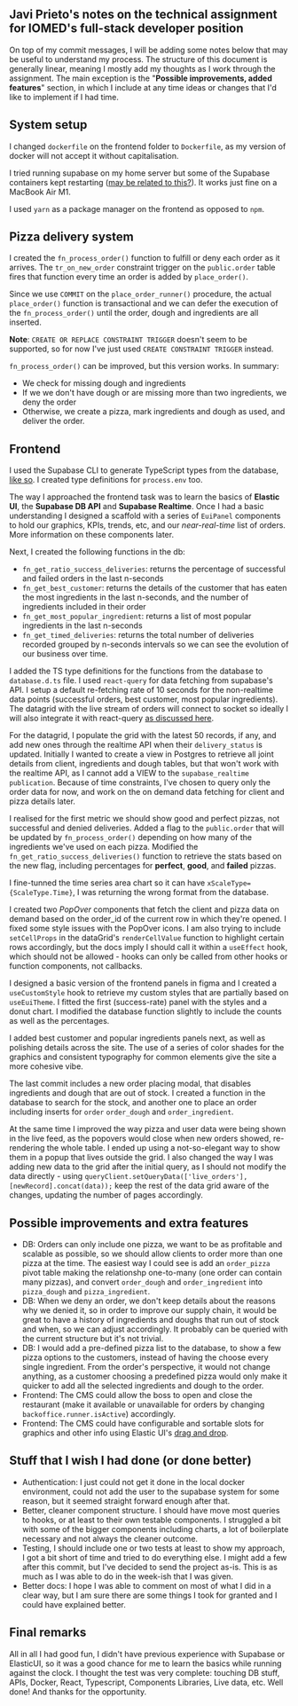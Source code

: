 ## Javi Prieto's notes on the technical assignment for IOMED's full-stack developer position

On top of my commit messages, I will be adding some notes below that may be useful to understand my process. The structure of this document is generally linear, meaning I mostly add my thoughts as I work through the assignment. The main exception is the "**Possible improvements, added features**" section, in which I include at any time ideas or changes that I'd like to implement if I had time.

## System setup

I changed `dockerfile` on the frontend folder to `Dockerfile`, as my version of docker will not accept it without capitalisation.

I tried running supabase on my home server but some of the Supabase containers kept restarting ([may be related to this?](https://github.com/supabase/cli/issues/33)). It works just fine on a MacBook Air M1.

I used `yarn` as a package manager on the frontend as opposed to `npm`.

## Pizza delivery system

I created the `fn_process_order()` function to fulfill or deny each order as it arrives. The `tr_on_new_order` constraint trigger on the `public.order` table fires that function every time an order is added by `place_order()`.

Since we use `COMMIT` on the `place_order_runner()` procedure, the actual `place_order()` function is transactional and we can defer the execution of the `fn_process_order()` until the order, dough and ingredients are all inserted.

**Note**: `CREATE OR REPLACE CONSTRAINT TRIGGER` doesn't seem to be supported, so for now I've just used `CREATE CONSTRAINT TRIGGER` instead.

`fn_process_order()` can be improved, but this version works. In summary:
- We check for missing dough and ingredients
- If we we don't have dough or are missing more than two ingredients, we deny the order
- Otherwise, we create a pizza, mark ingredients and dough as used, and deliver the order.

## Frontend
I used the Supabase CLI to generate TypeScript types from the database, [like so](https://supabase.com/docs/reference/javascript/typescript-support). I created type definitions for `process.env` too.

The way I approached the frontend task was to learn the basics of **Elastic UI**, the **Supabase DB API** and **Supabase Realtime**. Once I had a basic understanding I designed a scaffold with a series of `EuiPanel` components to hold our graphics, KPIs, trends, etc, and our *near-real-time* list of orders. More information on these components later.

Next, I created the following functions in the db:
- `fn_get_ratio_success_deliveries`: returns the percentage of successful and failed orders in the last n-seconds
- `fn_get_best_customer`: returns the details of the customer that has eaten the most ingredients in the last n-seconds, and the number of ingredients included in their order
- `fn_get_most_popular_ingredient`: returns a list of most popular ingredients in the last n-seconds
- `fn_get_timed_deliveries`: returns the total number of deliveries recorded grouped by n-seconds intervals so we can see the evolution of our business over time.

I added the TS type definitions for the functions from the database to `database.d.ts` file. I used `react-query` for data fetching from supabase's API. I setup a default re-fetching rate of 10 seconds for the non-realtime data points (successful orders, best customer, most popular ingredients). The datagrid with the live stream of orders will connect to socket so ideally I will also integrate it with react-query [as discussed here](https://github.com/TanStack/query/issues/171). 

For the datagrid, I populate the grid with the latest 50 records, if any, and add new ones through the realtime API when their `delivery_status` is updated. Initially I wanted to create a view in Postgres to retrieve all joint details from client, ingredients and dough tables, but that won't work with the realtime API, as I cannot add a VIEW to the `supabase_realtime publication`. Because of time constraints, I've chosen to query only the order data for now, and work on the on demand data fetching for client and pizza details later.

I realised for the first metric we should show good and perfect pizzas, not successful and denied deliveries. Added a flag to the `public.order` that will be updated by `fn_process_order()` depending on how many of the ingredients we've used on each pizza. Modified the `fn_get_ratio_success_deliveries()` function to retrieve the stats based on the new flag, including percentages for **perfect**, **good**, and **failed** pizzas.

I fine-tunned the time series area chart so it can have `xScaleType={ScaleType.Time}`, I was returning the wrong format from the database.

I created two *PopOver* components that fetch the client and pizza data on demand based on the order_id of the current row in which they're opened. I fixed some style issues with the PopOver icons. I am also trying to include `setCellProps` in the dataGrid's `renderCellValue` function to highlight certain rows accordingly, but the docs imply I should call it within a `useEffect` hook, which should not be allowed - hooks can only be called from other hooks or function components, not callbacks.

I designed a basic version of the frontend panels in figma and I created a `useCustomStyle` hook to retrieve my custom styles that are partially based on `useEuiTheme`. I fitted the first (success-rate) panel with the styles and a donut chart. I modified the database function slightly to include the counts as well as the percentages.

I added best customer and popular ingredients panels next, as well as polishing details across the site. The use of a series of color shades for the graphics and consistent typography for common elements give the site a more cohesive vibe.

The last commit includes a new order placing modal, that disables ingredients and dough that are out of stock. I created a function in the database to search for the stock, and another one to place an order including inserts for `order` `order_dough` and `order_ingredient`.

At the same time I improved the way pizza and user data were being shown in the live feed, as the popovers would close when new orders showed, re-rendering the whole table. I ended up using a not-so-elegant way to show them in a popup that lives outside the grid. I also changed the way I was adding new data to the grid after the initial query, as I should not modify the data directly - using `queryClient.setQueryData(['live_orders'], [newRecord].concat(data));` keep the rest of the data grid aware of the changes, updating the number of pages accordingly. 

## Possible improvements and extra features
- DB: Orders can only include one pizza, we want to be as profitable and scalable as possible, so we should allow clients to order more than one pizza at the time. The easiest way I could see is add an `order_pizza` pivot table making the relationshp one-to-many (one order can contain many pizzas), and convert `order_dough` and `order_ingredient` into `pizza_dough` and `pizza_ingredient`.
- DB: When we deny an order, we don't keep details about the reasons why we denied it, so in order to improve our supply chain, it would be great to have a history of ingredients and doughs that run out of stock and when, so we can adjust accordingly. It probably can be queried with the current structure but it's not trivial.
- DB: I would add a pre-defined pizza list to the database, to show a few pizza options to the customers, instead of having the choose every single ingredient. From the order's perspective, it would not change anything, as a customer choosing a predefined pizza would only make it quicker to add all the selected ingredients and dough to the order.
- Frontend: The CMS could allow the boss to open and close the restaurant (make it available or unavailable for orders by changing `backoffice.runner.isActive`) accordingly.
- Frontend: The CMS could have configurable and sortable slots for graphics and other info using Elastic UI's [drag and drop](https://elastic.github.io/eui/#/display/drag-and-drop).

## Stuff that I wish I had done (or done better)
- Authentication: I just could not get it done in the local docker environment, could not add the user to the supabase system for some reason, but it seemed straight forward enough after that.
- Better, cleaner component structure. I should have move most queries to hooks, or at least to their own testable components. I struggled a bit with some of the bigger components including charts, a lot of boilerplate necessary and not always the cleaner outcome.
- Testing, I should include one or two tests at least to show my approach, I got a bit short of time and tried to do everything else. I might add a few after this commit, but I've decided to send the project as-is. This is as much as I was able to do in the week-ish that I was given.
- Better docs: I hope I was able to comment on most of what I did in a clear way, but I am sure there are some things I took for granted and I could have explained better. 

## Final remarks
All in all I had good fun, I didn't have previous experience with Supabase or ElasticUI, so it was a good chance for me to learn the basics while running against the clock. I thought the test was very complete: touching DB stuff, APIs, Docker, React, Typescript, Components Libraries, Live data, etc. Well done! And thanks for the opportunity. 